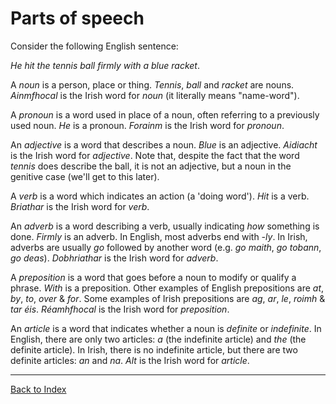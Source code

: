 # Parts of speech


Consider the following English sentence:

_He hit the tennis ball firmly with a blue racket_.

A _noun_ is a person, place or thing. _Tennis_, _ball_ and _racket_ are nouns.
_Ainmfhocal_ is the Irish word for _noun_ (it literally means "name-word").

A _pronoun_ is a word used in place of a noun, often referring to a previously
used noun. _He_ is a pronoun. _Forainm_ is the Irish word for _pronoun_.

An _adjective_ is a word that describes a noun. _Blue_ is an adjective.
_Aidiacht_ is the Irish word for _adjective_. Note that, despite the fact that
the word _tennis_ does describe the ball, it is not an adjective, but a noun in
the genitive case (we'll get to this later).

A _verb_ is a word which indicates an action (a 'doing word'). _Hit_ is a verb.
_Briathar_ is the Irish word for _verb_.

An _adverb_ is a word describing a verb, usually indicating _how_ something is
done. _Firmly_ is an adverb. In English, most adverbs end with _-ly_. In Irish,
adverbs are usually _go_ followed by another word (e.g. _go maith_, _go tobann_,
_go deas_). _Dobhriathar_ is the Irish word for _adverb_.

A _preposition_ is a word that goes before a noun to modify or qualify a phrase.
_With_ is a preposition. Other examples of English prepositions are _at_, _by_,
_to_, _over_ & _for_. Some examples of Irish prepositions are _ag_, _ar_, _le_,
_roimh_ & _tar éis_. _Réamhfhocal_ is the Irish word for _preposition_.

An _article_ is a word that indicates whether a noun is _definite_ or
_indefinite_. In English, there are only two articles: _a_ (the indefinite
article) and _the_ (the definite article). In Irish, there is no indefinite
article, but there are two definite articles: _an_ and _na_. _Alt_ is the Irish
word for _article_.


----
[Back to Index](index.md)
